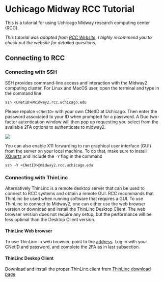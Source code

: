 # Uchicago Midway RCC Tutorial

This is a tutorial for using Uchicago Midway research computing center (RCC). 

*This tutorial was adapted from [RCC Website](https://rcc.uchicago.edu/docs/connecting/index.html). I highly recommend you to check out the website for detailed questions.*

## Connecting to RCC

### Connecting with SSH

SSH provides command-line access and interaction with the Midway2 computing cluster. For Linux and MacOS user, open the terminal and type in the command line

```
ssh <CNetID>@midway2.rcc.uchicago.edu
```

Please repalce `<CNetID>` with your own CNetID at Uchicago. Then enter the password associated to your ID when prompted for a password. A Duo two-factor autentication window will then pop up requesting you select from the available 2FA options to authenticate to midway2.

![](https://rcc.uchicago.edu/docs/_images/duo-2fa.png)

You can also enable X11 forwarding to run graphical user interface (GUI) from the server on your local machine. To do that, make sure to install [XQuartz](https://www.xquartz.org/) and include the `-Y` flag in the command

```
ssh -Y <CNetID>@midway2.rcc.uchicago.edu
```

### Connecting with ThinLinc

Alternatively ThinLinc is a remote desktop server that can be used to connect to RCC systems and obtain a remote GUI. RCC recommands that ThinLinc be used when running software that requires a GUI. To use ThinLinc to connect to Midway2, one can either use the web browser version or download and install the ThinLinc Desktop Client. The web browser version does not require any setup, but the performance will be less optimal than the Desktop Client version.

#### ThinLinc Web browser

To use ThinLinc in web browser, point to the [address](https://midway2.rcc.uchicago.edu). Log in with your CNetID and password, and complete the 2FA as in last subsection.

#### ThinLinc Deskop Client

Download and install the proper ThinLinc client from [ThinLinc download page](https://www.cendio.com/thinlinc/download)
